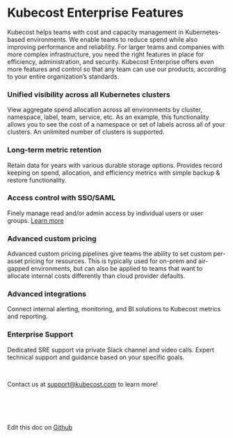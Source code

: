 Kubecost Enterprise Features
============================

Kubecost helps teams with cost and capacity management in Kubernetes-based environments. 
We enable teams to reduce spend while also improving performance and reliability. 
For larger teams and companies with more complex infrastructure, you need the right features in place for efficiency, administration, and security. Kubecost Enterprise offers even more features and control so that any team can use our products, according to your entire organization’s standards.


### Unified visibility across all Kubernetes clusters  
View aggregate spend allocation across all environments by cluster, namespace, label, team, service, etc. 
As an example, this functionality allows you to see the cost of a namespace or set of labels across all of your clusters.
An unlimited number of clusters is supported. 

### Long-term metric retention  
Retain data for years with various durable storage options. Provides record keeping on spend, allocation, and efficiency metrics with simple backup & restore functionality.

### Access control with SSO/SAML  
Finely manage read and/or admin access by individual users or user groups. [Learn more](https://github.com/kubecost/docs/blob/main/user-management.md)

### Advanced custom pricing
Advanced custom pricing pipelines give teams the ability to set custom per-asset pricing for resources. This is typically used for on-prem and air-gapped environments, but can also be applied to teams that want to allocate internal costs differently than cloud provider defaults. 

### Advanced integrations  
Connect internal alerting, monitoring, and BI solutions to Kubecost metrics and reporting.

### Enterprise Support   
Dedicated SRE support via private Slack channel and video calls. Expert technical support and guidance based on your specific goals.

<br/>  

Contact us at [support@kubecost.com](support@kubecost.com) to learn more!
<br/><br/><br/><br/><br/>


Edit this doc on [Github](https://github.com/kubecost/docs/blob/main/enterprise.md)

<!--- {"article":"4407601809175","section":"4402829033367","permissiongroup":"1500001277122"} --->